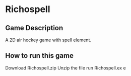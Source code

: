 # Richospell

## Game Description
A 2D air hockey game with spell element.
## How to run this game
Download Richospell.zip
Unzip the file
run Richospell.ex e
